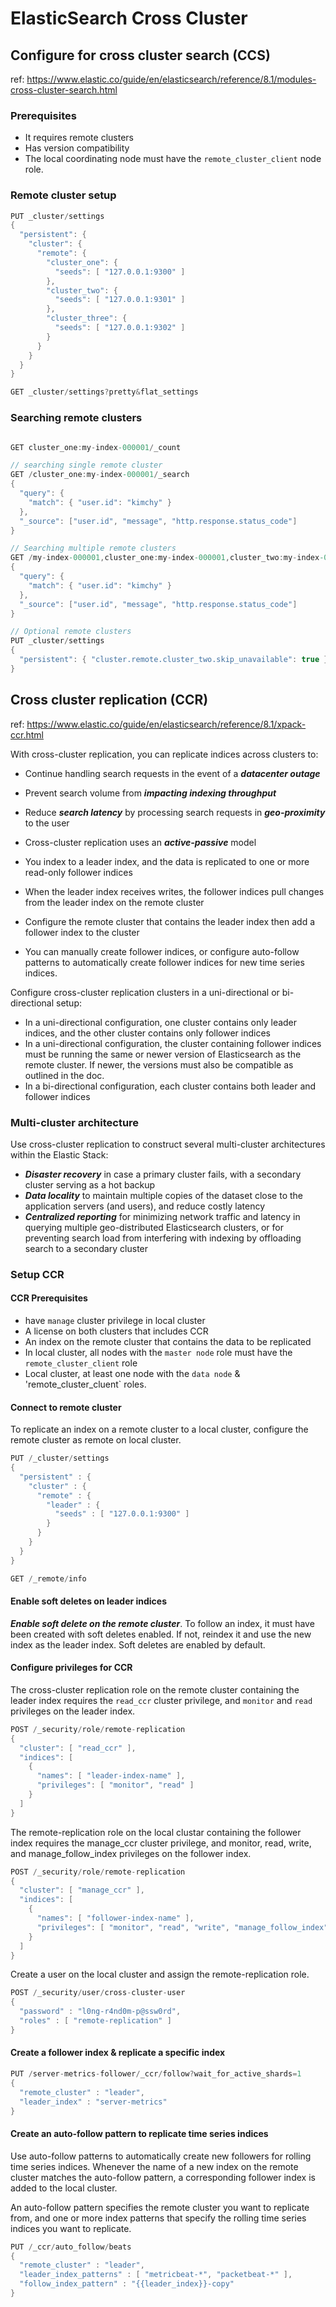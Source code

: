 # ElasticSearch Cross Cluster

## Configure for cross cluster search (CCS)

ref: <https://www.elastic.co/guide/en/elasticsearch/reference/8.1/modules-cross-cluster-search.html>

### Prerequisites

* It requires remote clusters
* Has version compatibility
* The local coordinating node must have the `remote_cluster_client` node role.

### Remote cluster setup

```c#
PUT _cluster/settings
{
  "persistent": {
    "cluster": {
      "remote": {
        "cluster_one": {
          "seeds": [ "127.0.0.1:9300" ]
        },
        "cluster_two": {
          "seeds": [ "127.0.0.1:9301" ]
        },
        "cluster_three": {
          "seeds": [ "127.0.0.1:9302" ]
        }
      }
    }
  }
}

GET _cluster/settings?pretty&flat_settings
```

### Searching remote clusters

```c#

GET cluster_one:my-index-000001/_count

// searching single remote cluster
GET /cluster_one:my-index-000001/_search
{
  "query": {
    "match": { "user.id": "kimchy" }
  },
  "_source": ["user.id", "message", "http.response.status_code"]
}

// Searching multiple remote clusters
GET /my-index-000001,cluster_one:my-index-000001,cluster_two:my-index-000001/_search
{
  "query": {
    "match": { "user.id": "kimchy" }
  },
  "_source": ["user.id", "message", "http.response.status_code"]
}

// Optional remote clusters
PUT _cluster/settings
{
  "persistent": { "cluster.remote.cluster_two.skip_unavailable": true }
}
```

## Cross cluster replication (CCR)

ref: <https://www.elastic.co/guide/en/elasticsearch/reference/8.1/xpack-ccr.html>

With cross-cluster replication, you can replicate indices across clusters to:

* Continue handling search requests in the event of a ***datacenter outage***
* Prevent search volume from ***impacting indexing throughput***
* Reduce ***search latency*** by processing search requests in ***geo-proximity*** to the user

* Cross-cluster replication uses an ***active-passive*** model
* You index to a leader index, and the data is replicated to one or more read-only follower indices
* When the leader index receives writes, the follower indices pull changes from the leader index on the remote cluster
* Configure the remote cluster that contains the leader index then add a follower index to the cluster
* You can manually create follower indices, or configure auto-follow patterns to automatically create follower indices for new time series indices.

Configure cross-cluster replication clusters in a uni-directional or bi-directional setup:

* In a uni-directional configuration, one cluster contains only leader indices, and the other cluster contains only follower indices
* In a uni-directional configuration, the cluster containing follower indices must be running the same or newer version of Elasticsearch as the remote cluster. If newer, the versions must also be compatible as outlined in the doc.
* In a bi-directional configuration, each cluster contains both leader and follower indices

### Multi-cluster architecture

Use cross-cluster replication to construct several multi-cluster architectures within the Elastic Stack:

* ***Disaster recovery*** in case a primary cluster fails, with a secondary cluster serving as a hot backup
* ***Data locality*** to maintain multiple copies of the dataset close to the application servers (and users), and reduce costly latency
* ***Centralized reporting*** for minimizing network traffic and latency in querying multiple geo-distributed Elasticsearch clusters, or for preventing search load from interfering with indexing by offloading search to a secondary cluster

### Setup CCR

#### CCR Prerequisites

* have `manage` cluster privilege in local cluster
* A license on both clusters that includes CCR
* An index on the remote cluster that contains the data to be replicated
* In local cluster, all nodes with the `master node` role must have the `remote_cluster_client` role
* Local cluster, at least one node with the `data node` & 'remote_cluster_cluent` roles.

#### Connect to remote cluster

To replicate an index on a remote cluster to a local cluster, configure the remote cluster as remote on local cluster.

```c#
PUT /_cluster/settings
{
  "persistent" : {
    "cluster" : {
      "remote" : {
        "leader" : {
          "seeds" : [ "127.0.0.1:9300" ]
        }
      }
    }
  }
}

GET /_remote/info
```

#### Enable soft deletes on leader indices

***Enable soft delete on the remote cluster***. To follow an index, it must have been created with soft deletes enabled. If not, reindex it and use the new index as the leader index. Soft deletes are enabled by default.

#### Configure privileges for CCR

The cross-cluster replication role on the remote cluster containing the leader index requires the `read_ccr` cluster privilege, and `monitor` and `read` privileges on the leader index.

```c#
POST /_security/role/remote-replication
{
  "cluster": [ "read_ccr" ],
  "indices": [
    {
      "names": [ "leader-index-name" ],
      "privileges": [ "monitor", "read" ]
    }
  ]
}
```

The remote-replication role on the local clustar containing the follower index requires the manage_ccr cluster privilege, and monitor, read, write, and manage_follow_index privileges on the follower index.

```c#
POST /_security/role/remote-replication
{
  "cluster": [ "manage_ccr" ],
  "indices": [
    {
      "names": [ "follower-index-name" ],
      "privileges": [ "monitor", "read", "write", "manage_follow_index" ]
    }
  ]
}
```

Create a user on the local cluster and assign the remote-replication role.

```c#
POST /_security/user/cross-cluster-user
{
  "password" : "l0ng-r4nd0m-p@ssw0rd",
  "roles" : [ "remote-replication" ]
}
```

#### Create a follower index & replicate a specific index

```c#
PUT /server-metrics-follower/_ccr/follow?wait_for_active_shards=1
{
  "remote_cluster" : "leader",
  "leader_index" : "server-metrics"
}
```

#### Create an auto-follow pattern to replicate time series indices

Use auto-follow patterns to automatically create new followers for rolling time series indices. Whenever the name of a new index on the remote cluster matches the auto-follow pattern, a corresponding follower index is added to the local cluster.

An auto-follow pattern specifies the remote cluster you want to replicate from, and one or more index patterns that specify the rolling time series indices you want to replicate.

```c#
PUT /_ccr/auto_follow/beats
{
  "remote_cluster" : "leader",
  "leader_index_patterns" : [ "metricbeat-*", "packetbeat-*" ],
  "follow_index_pattern" : "{{leader_index}}-copy"
}
```
